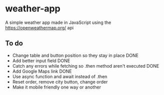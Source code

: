 # weather-app
A simple weather app made in JavaScript using the https://openweathermap.org/ api

## To do
- Change table and button position so they stay in place DONE
- Add better input field DONE
- Catch any errors while fetching so .then method aren't executed DONE
- Add Google Maps link DONE
- Use async function and await instead of .then
- Reset order, remove city button, change order
- Make it mobile friendly one way or another